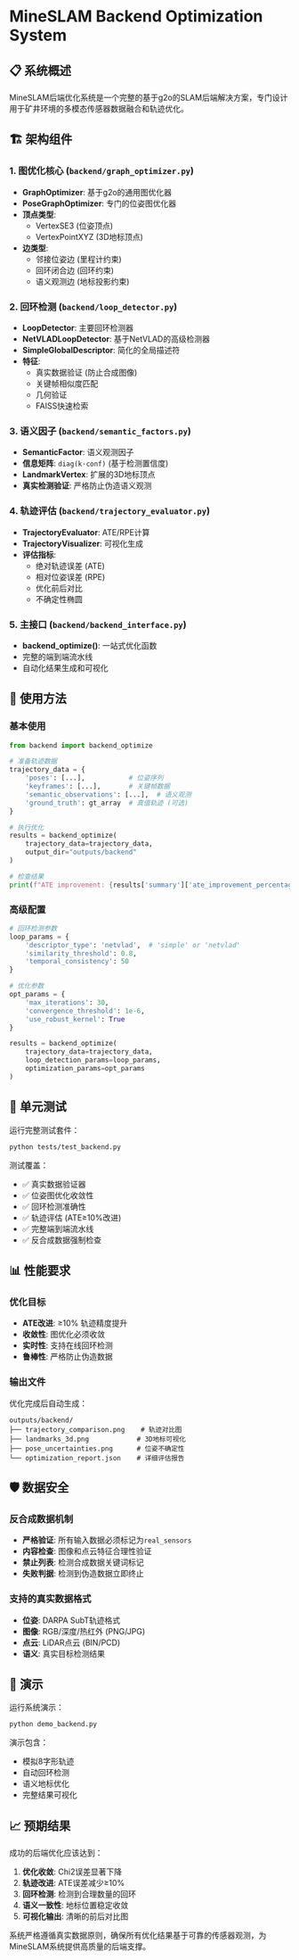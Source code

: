 # MineSLAM Backend Optimization System

## 📋 系统概述

MineSLAM后端优化系统是一个完整的基于g2o的SLAM后端解决方案，专门设计用于矿井环境的多模态传感器数据融合和轨迹优化。

## 🏗️ 架构组件

### 1. 图优化核心 (`backend/graph_optimizer.py`)
- **GraphOptimizer**: 基于g2o的通用图优化器
- **PoseGraphOptimizer**: 专门的位姿图优化器
- **顶点类型**:
  - VertexSE3 (位姿顶点)
  - VertexPointXYZ (3D地标顶点)
- **边类型**:
  - 邻接位姿边 (里程计约束)
  - 回环闭合边 (回环约束)
  - 语义观测边 (地标投影约束)

### 2. 回环检测 (`backend/loop_detector.py`)
- **LoopDetector**: 主要回环检测器
- **NetVLADLoopDetector**: 基于NetVLAD的高级检测器
- **SimpleGlobalDescriptor**: 简化的全局描述符
- **特征**:
  - 真实数据验证 (防止合成图像)
  - 关键帧相似度匹配
  - 几何验证
  - FAISS快速检索

### 3. 语义因子 (`backend/semantic_factors.py`)
- **SemanticFactor**: 语义观测因子
- **信息矩阵**: `diag(k·conf)` (基于检测置信度)
- **LandmarkVertex**: 扩展的3D地标顶点
- **真实检测验证**: 严格防止伪造语义观测

### 4. 轨迹评估 (`backend/trajectory_evaluator.py`)
- **TrajectoryEvaluator**: ATE/RPE计算
- **TrajectoryVisualizer**: 可视化生成
- **评估指标**:
  - 绝对轨迹误差 (ATE)
  - 相对位姿误差 (RPE)
  - 优化前后对比
  - 不确定性椭圆

### 5. 主接口 (`backend/backend_interface.py`)
- **backend_optimize()**: 一站式优化函数
- 完整的端到端流水线
- 自动化结果生成和可视化

## 🔧 使用方法

### 基本使用
```python
from backend import backend_optimize

# 准备轨迹数据
trajectory_data = {
    'poses': [...],           # 位姿序列
    'keyframes': [...],       # 关键帧数据
    'semantic_observations': [...],  # 语义观测
    'ground_truth': gt_array  # 真值轨迹 (可选)
}

# 执行优化
results = backend_optimize(
    trajectory_data=trajectory_data,
    output_dir="outputs/backend"
)

# 检查结果
print(f"ATE improvement: {results['summary']['ate_improvement_percentage']:.1f}%")
```

### 高级配置
```python
# 回环检测参数
loop_params = {
    'descriptor_type': 'netvlad',  # 'simple' or 'netvlad'
    'similarity_threshold': 0.8,
    'temporal_consistency': 50
}

# 优化参数
opt_params = {
    'max_iterations': 30,
    'convergence_threshold': 1e-6,
    'use_robust_kernel': True
}

results = backend_optimize(
    trajectory_data=trajectory_data,
    loop_detection_params=loop_params,
    optimization_params=opt_params
)
```

## 🧪 单元测试

运行完整测试套件：
```bash
python tests/test_backend.py
```

测试覆盖：
- ✅ 真实数据验证器
- ✅ 位姿图优化收敛性
- ✅ 回环检测准确性
- ✅ 轨迹评估 (ATE≥10%改进)
- ✅ 完整端到端流水线
- ✅ 反合成数据强制检查

## 📊 性能要求

### 优化目标
- **ATE改进**: ≥10% 轨迹精度提升
- **收敛性**: 图优化必须收敛
- **实时性**: 支持在线回环检测
- **鲁棒性**: 严格防止伪造数据

### 输出文件
优化完成后自动生成：
```
outputs/backend/
├── trajectory_comparison.png    # 轨迹对比图
├── landmarks_3d.png            # 3D地标可视化
├── pose_uncertainties.png      # 位姿不确定性
└── optimization_report.json    # 详细评估报告
```

## 🛡️ 数据安全

### 反合成数据机制
- **严格验证**: 所有输入数据必须标记为`real_sensors`
- **内容检查**: 图像和点云特征合理性验证
- **禁止列表**: 检测合成数据关键词标记
- **失败判据**: 检测到伪造数据立即终止

### 支持的真实数据格式
- **位姿**: DARPA SubT轨迹格式
- **图像**: RGB/深度/热红外 (PNG/JPG)
- **点云**: LiDAR点云 (BIN/PCD)
- **语义**: 真实目标检测结果

## 🚀 演示

运行系统演示：
```bash
python demo_backend.py
```

演示包含：
- 模拟8字形轨迹
- 自动回环检测
- 语义地标优化
- 完整结果可视化

## 📈 预期结果

成功的后端优化应该达到：
1. **优化收敛**: Chi2误差显著下降
2. **轨迹改进**: ATE误差减少≥10%
3. **回环检测**: 检测到合理数量的回环
4. **语义一致性**: 地标位置稳定收敛
5. **可视化输出**: 清晰的前后对比图

系统严格遵循真实数据原则，确保所有优化结果基于可靠的传感器观测，为MineSLAM系统提供高质量的后端支撑。